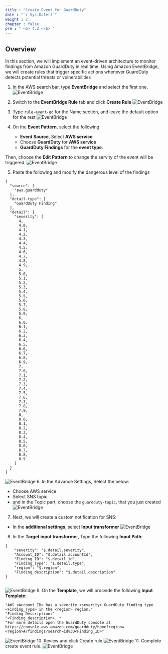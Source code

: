 ```yaml
---
title : "Create Event for GuardDuty"
date : "`r Sys.Date()`"
weight : 2
chapter : false
pre : " <b> 4.2 </b> "
---
```


## Overview
In this section, we will implement an event-driven architecture to monitor findings from Amazon GuardDuty in real time. Using Amazon EventBridge, we will create rules that trigger specific actions whenever GuardDuty detects potential threats or vulnerabilities

1. In the AWS search bar, type **EventBridge** and select the first one.
![EventBridge](/images/4.Notification/EventBridge/4.2.1-started.jpg?width=60pc)

2. Switch to the **EventBridge Rule** tab and click **Create Rule**
![EventBridge](/images/4.Notification/EventBridge/4.2.2.jpg?width=60pc)

3. Type ```rule-event-gd``` for the Name section, and leave the default option for the rest
![EventBridge](/images/4.Notification/EventBridge/4.2.3.jpg?width=60pc)

4. On the **Event Pattern**, select the following
   - **Event Source**, Select **AWS service**
   - Choose **GuardDuty** for **AWS service**
   - **GuardDuty Findings** for the **event type**.

Then, choose the **Edit Pattern** to change the servity of the event will be triggered.
![EventBridge](/images/4.Notification/EventBridge/4.2.5.jpg?width=60pc)

5. Paste the following and modify the dangerous level of the findings
```
{
  "source": [
    "aws.guardduty"
  ],
  "detail-type": [
    "GuardDuty Finding"
  ],
  "detail": {
    "severity": [
      4,
      4.0,
      4.1,
      4.2,
      4.3,
      4.4,
      4.5,
      4.6,
      4.7,
      4.8,
      4.9,
      5,
      5.0,
      5.1,
      5.2,
      5.3,
      5.4,
      5.5,
      5.6,
      5.7,
      5.8,
      5.9,
      6,
      6.0,
      6.1,
      6.2,
      6.3,
      6.4,
      6.5,
      6.6,
      6.7,
      6.8,
      6.9,
      7,
      7.0,
      7.1,
      7.2,
      7.3,
      7.4,
      7.5,
      7.6,
      7.7,
      7.8,
      7.9,
      8,
      8.0,
      8.1,
      8.2,
      8.3,
      8.4,
      8.5,
      8.6,
      8.7,
      8.8,
      8.9
    ]
  }
}
```
![EventBridge](/images/4.Notification/EventBridge/4.2.6.jpg?width=60pc)
6. In the Advance Settings, Select the below:
   - Choose AWS service
   - Select SNS topic
   - and in the Topic part, choose the ```guardduty-topic```, that you just created
![EventBridge](/images/4.Notification/EventBridge/4.2.7.jpg?width=60pc)  
7. Next, we will create a custom notification for SNS:
 - In the **additional settings**, select **Input transformer**
![EventBridge](/images/4.Notification/EventBridge/4.2.8.jpg?width=60pc)
8. In the **Target input transforme**r, Type the following **Input Path**:
```
{
    "severity": "$.detail.severity",
    "Account_ID": "$.detail.accountId",
    "Finding_ID": "$.detail.id",
    "Finding_Type": "$.detail.type",
    "region": "$.region",
    "Finding_description": "$.detail.description"
}
                            
```
![EventBridge](/images/4.Notification/EventBridge/4.2.9.jpg?width=60pc)
9. On the **Template**, we will procvide the following **Input Template:**
```
"AWS <Account_ID> has a severity <severity> GuardDuty finding type <Finding_Type> in the <region> region."
"Finding Description:"
"<Finding_description>. "
"For more details open the GuardDuty console at https://console.aws.amazon.com/guardduty/home?region=<region>#/findings?search=id%3D<Finding_ID>"                         
```
![EventBridge](/images/4.Notification/EventBridge/4.2.10.jpg?width=60pc)
10. Review and click Create rule
![EventBridge](/images/4.Notification/EventBridge/4.2.12.jpg?width=60pc)
11. Complete create event rule.
![EventBridge](/images/4.Notification/EventBridge/4.2.13.jpg?width=60pc)